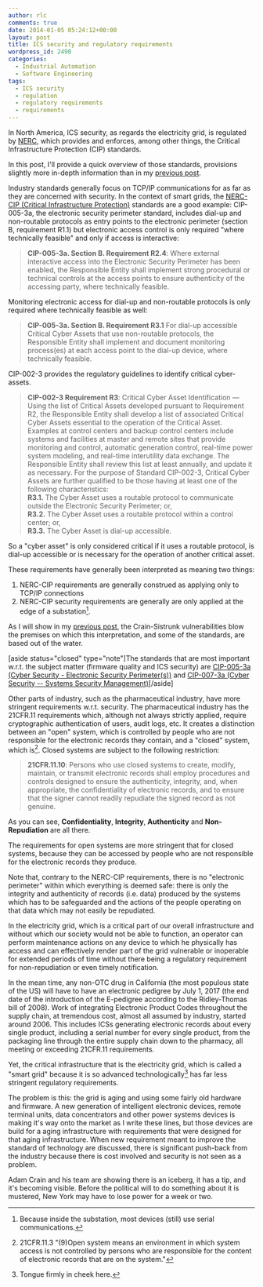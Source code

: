 ```yaml
---
author: rlc
comments: true
date: 2014-01-05 05:24:12+00:00
layout: post
title: ICS security and regulatory requirements
wordpress_id: 2490
categories:
  - Industrial Automation
  - Software Engineering
tags:
  - ICS security
  - regulation
  - regulatory requirements
  - requirements
---
```


In North America, ICS security, as regards the electricity grid, is regulated by [NERC](http://www.nerc.com/), which provides and enforces, among other things, the Critical Infrastructure Protection (CIP) standards.

In this post, I'll provide a quick overview of those standards, provisions slightly more in-depth information than in my [previous post](/blog/2014/01/the-crain-sistrunk-vulnerabilities/).

<!--more-->

Industry standards generally focus on TCP/IP communications for as far as they are concerned with security. In the context of smart grids, the [NERC-CIP (Critical Infrastructure Protection)](http://web.archive.org/web/20151019112638/http://www.nerc.com/pa/Stand/Pages/CIPStandards.aspx) standards are a good example: CIP-005-3a, the electronic security perimeter standard, includes dial-up and non-routable protocols as entry points to the electronic perimeter (section B, requirement R1.1) but electronic access control is only required "where technically feasible" and only if access is interactive:

<blockquote><b>CIP-005-3a. Section B. Requirement R2.4</b>: Where external interactive access into the Electronic Security Perimeter has been enabled, the Responsible Entity shall implement strong procedural or technical controls at the access points to ensure authenticity of the accessing party, where technically feasible.</blockquote>

Monitoring electronic access for dial-up and non-routable protocols is only required where technically feasible as well:

<blockquote><b>CIP-005-3a. Section B. Requirement R3.1</b> For dial-up accessible Critical Cyber Assets that use non-routable protocols, the Responsible Entity shall implement and document monitoring process(es) at each access point to the dial-up device, where technically feasible.</blockquote>

CIP-002-3 provides the regulatory guidelines to identify critical cyber-assets.

<blockquote><b>CIP-002-3 Requirement R3</b>: Critical Cyber Asset Identification — Using the list of Critical Assets developed pursuant to Requirement R2, the Responsible Entity shall develop a list of associated Critical Cyber Assets essential to the operation of the Critical Asset. Examples at control centers and backup control centers include systems and facilities at master and remote sites that provide monitoring and control, automatic generation control, real-time power system modeling, and real-time interutility data exchange. The Responsible Entity shall review this list at least annually, and update it as necessary. For the purpose of Standard CIP-002-3, Critical Cyber Assets are further qualified to be those having at least one of the following characteristics:<br/>
<b>R3.1.</b> The Cyber Asset uses a routable protocol to communicate outside the Electronic
Security Perimeter; or,<br/>
<b>R3.2.</b> The Cyber Asset uses a routable protocol within a control center; or,<br/>
<b>R3.3.</b> The Cyber Asset is dial-up accessible.</blockquote>

So a "cyber asset" is only considered critical if it uses a routable protocol, is dial-up accessible or is necessary for the operation of another critical asset.

These requirements have generally been interpreted as meaning two things:

1. NERC-CIP requirements are generally construed as applying only to TCP/IP connections
2. NERC-CIP security requirements are generally are only applied at the edge of a substation[^1].

[^1]: Because inside the substation, most devices (still) use serial communications.

As I will show in my [previous post](/blog/2014/01/the-crain-sistrunk-vulnerabilities/), the Crain-Sistrunk vulnerabilities blow the premises on which this interpretation, and some of the standards, are based out of the water.

[aside status="closed" type="note"]The standards that are most important w.r.t. the subject matter (firmware quality and ICS security) are [CIP-005-3a (Cyber Security - Electronic Security Perimeter(s))](<http://www.nerc.com/_layouts/PrintStandard.aspx?standardnumber=CIP-005-3a&title=Cyber%20Security%20-%20Electronic%20Security%20Perimeter(s)>) and [CIP-007-3a (Cyber Security -- Systems Security Management)](http://www.nerc.com/_layouts/PrintStandard.aspx?standardnumber=CIP-007-3a&title=Cyber%20Security%20%E2%80%94%20Systems%20Security%20Management)[/aside]

Other parts of industry, such as the pharmaceutical industry, have more stringent requirements w.r.t. security. The pharmaceutical industry has the 21CFR.11 requirements which, although not always strictly applied, require cryptographic authentication of users, audit logs, etc. It creates a distinction between an "open" system, which is controlled by people who are not responsible for the electronic records they contain, and a "closed" system, which is[^2]. Closed systems are subject to the following restriction:

[^2]: 21CFR.11.3 "(9)Open system means an environment in which system access is not controlled by persons who are responsible for the content of electronic records that are on the system."

<blockquote><b>21CFR.11.10</b>: Persons who use closed systems to create, modify, maintain, or transmit electronic records shall employ procedures and controls designed to ensure the authenticity, integrity, and, when appropriate, the confidentiality of electronic records, and to ensure that the signer cannot readily repudiate the signed record as not genuine.</blockquote>

As you can see, **Confidentiality**, **Integrity**, **Authenticity** and **Non-Repudiation** are all there.

The requirements for open systems are more stringent that for closed systems, because they can be accessed by people who are not responsible for the electronic records they produce.

Note that, contrary to the NERC-CIP requirements, there is no "electronic perimeter" within which everything is deemed safe: there is only the integrity and authenticity of records (i.e. data) produced by the systems which has to be safeguarded and the actions of the people operating on that data which may not easily be repudiated.

In the electricity grid, which is a critical part of our overall infrastructure and without which our society would not be able to function, an operator can perform maintenance actions on any device to which he physically has access and can effectively render part of the grid vulnerable or inoperable for extended periods of time without there being a regulatory requirement for non-repudiation or even timely notification.

In the mean time, any non-OTC drug in California (the most populous state of the US) will have to have an electronic pedigree by July 1, 2017 (the end date of the introduction of the E-pedigree according to the Ridley-Thomas bill of 2008). Work of integrating Electronic Product Codes throughout the supply chain, at tremendous cost, almost all assumed by industry, started around 2006. This includes ICSs generating electronic records about every single product, including a serial number for every single product, from the packaging line through the entire supply chain down to the pharmacy, all meeting or exceeding 21CFR.11 requirements.

Yet, the critical infrastructure that is the electricity grid, which is called a "smart grid" because it is so advanced technologically[^3] has far less stringent regulatory requirements.

[^3]: Tongue firmly in cheek here.

The problem is this: the grid is aging and using some fairly old hardware and firmware. A new generation of intelligent electronic devices, remote terminal units, data concentrators and other power systems devices is making it's way onto the market as I write these lines, but those devices are build for a aging infrastructure with requirements that were designed for that aging infrastructure. When new requirement meant to improve the standard of technology are discussed, there is significant push-back from the industry because there is cost involved and security is not seen as a problem.

Adam Crain and his team are showing there is an iceberg, it has a tip, and it's becoming visible. Before the political will to do something about it is mustered, New York may have to lose power for a week or two.
